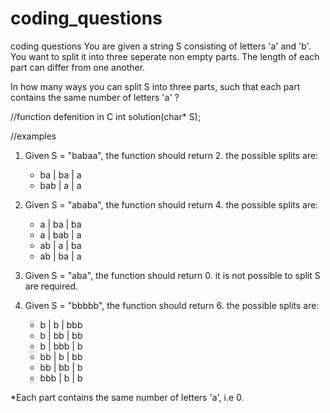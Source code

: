 # coding_questions
coding questions
You are given a string S consisting of letters 'a' and 'b'.
You want to split it into three seperate non empty parts.
The length of each part can differ from one another.

In how many ways you can split S into three parts, 
such that each part contains the same number of letters 'a' ? 

//function defenition in C
int solution(char* S);

//examples
1. Given S = "babaa", the function should return 2. 
the possible splits are: 
	-	ba | ba | a
	-	bab | a | a

2. Given S = "ababa", the function should return 4.
the possible splits are: 
	-	a | ba | ba
	-	a | bab | a
	-	ab | a | ba
	-	ab | ba | a

3. Given S = "aba", the function should return 0.
it is not possible to split S are required.

4. Given S = "bbbbb", the function should return 6.
the possible splits are:
	-	b | b | bbb
	-	b | bb | bb
	-	b | bbb | b
	-	bb | b | bb
	-	bb | bb | b
	-	bbb | b | b
	
*Each part contains the same number of letters 'a', i.e 0.

